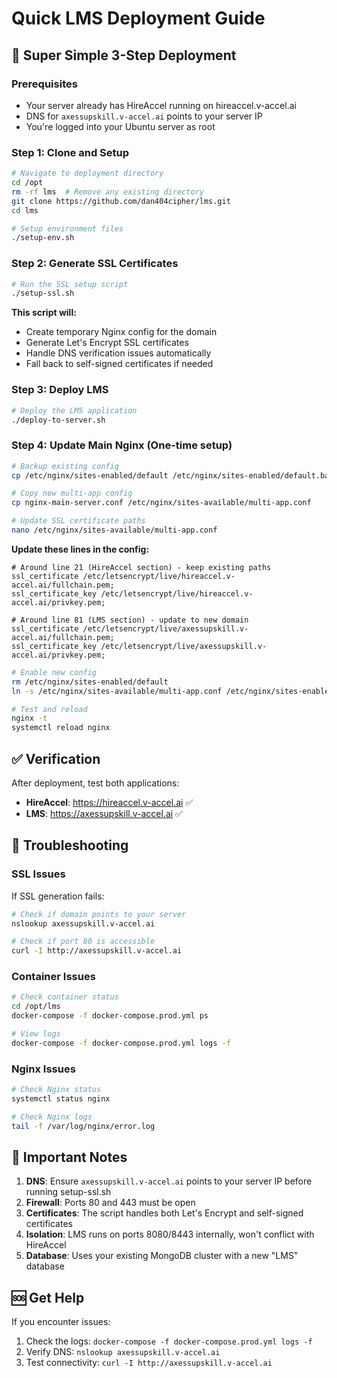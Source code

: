 # Quick LMS Deployment Guide

## 🚀 Super Simple 3-Step Deployment

### Prerequisites
- Your server already has HireAccel running on hireaccel.v-accel.ai
- DNS for `axessupskill.v-accel.ai` points to your server IP
- You're logged into your Ubuntu server as root

### Step 1: Clone and Setup
```bash
# Navigate to deployment directory
cd /opt
rm -rf lms  # Remove any existing directory
git clone https://github.com/dan404cipher/lms.git
cd lms

# Setup environment files
./setup-env.sh
```

### Step 2: Generate SSL Certificates
```bash
# Run the SSL setup script
./setup-ssl.sh
```
**This script will:**
- Create temporary Nginx config for the domain
- Generate Let's Encrypt SSL certificates
- Handle DNS verification issues automatically
- Fall back to self-signed certificates if needed

### Step 3: Deploy LMS
```bash
# Deploy the LMS application
./deploy-to-server.sh
```

### Step 4: Update Main Nginx (One-time setup)
```bash
# Backup existing config
cp /etc/nginx/sites-enabled/default /etc/nginx/sites-enabled/default.backup

# Copy new multi-app config
cp nginx-main-server.conf /etc/nginx/sites-available/multi-app.conf

# Update SSL certificate paths
nano /etc/nginx/sites-available/multi-app.conf
```

**Update these lines in the config:**
```nginx
# Around line 21 (HireAccel section) - keep existing paths
ssl_certificate /etc/letsencrypt/live/hireaccel.v-accel.ai/fullchain.pem;
ssl_certificate_key /etc/letsencrypt/live/hireaccel.v-accel.ai/privkey.pem;

# Around line 81 (LMS section) - update to new domain
ssl_certificate /etc/letsencrypt/live/axessupskill.v-accel.ai/fullchain.pem;
ssl_certificate_key /etc/letsencrypt/live/axessupskill.v-accel.ai/privkey.pem;
```

```bash
# Enable new config
rm /etc/nginx/sites-enabled/default
ln -s /etc/nginx/sites-available/multi-app.conf /etc/nginx/sites-enabled/

# Test and reload
nginx -t
systemctl reload nginx
```

## ✅ Verification

After deployment, test both applications:

- **HireAccel**: https://hireaccel.v-accel.ai ✅
- **LMS**: https://axessupskill.v-accel.ai ✅

## 🔧 Troubleshooting

### SSL Issues
If SSL generation fails:
```bash
# Check if domain points to your server
nslookup axessupskill.v-accel.ai

# Check if port 80 is accessible
curl -I http://axessupskill.v-accel.ai
```

### Container Issues
```bash
# Check container status
cd /opt/lms
docker-compose -f docker-compose.prod.yml ps

# View logs
docker-compose -f docker-compose.prod.yml logs -f
```

### Nginx Issues
```bash
# Check Nginx status
systemctl status nginx

# Check Nginx logs
tail -f /var/log/nginx/error.log
```

## 📝 Important Notes

1. **DNS**: Ensure `axessupskill.v-accel.ai` points to your server IP before running setup-ssl.sh
2. **Firewall**: Ports 80 and 443 must be open
3. **Certificates**: The script handles both Let's Encrypt and self-signed certificates
4. **Isolation**: LMS runs on ports 8080/8443 internally, won't conflict with HireAccel
5. **Database**: Uses your existing MongoDB cluster with a new "LMS" database

## 🆘 Get Help

If you encounter issues:
1. Check the logs: `docker-compose -f docker-compose.prod.yml logs -f`
2. Verify DNS: `nslookup axessupskill.v-accel.ai`
3. Test connectivity: `curl -I http://axessupskill.v-accel.ai`
